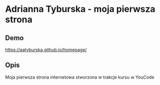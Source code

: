 # Adrianna Tyburska - moja pierwsza strona

## Demo

https://aatyburska.github.io/homepage/

## Opis

Moja pierwsza strona internetowa stworzona w trakcje kursu w YouCode
